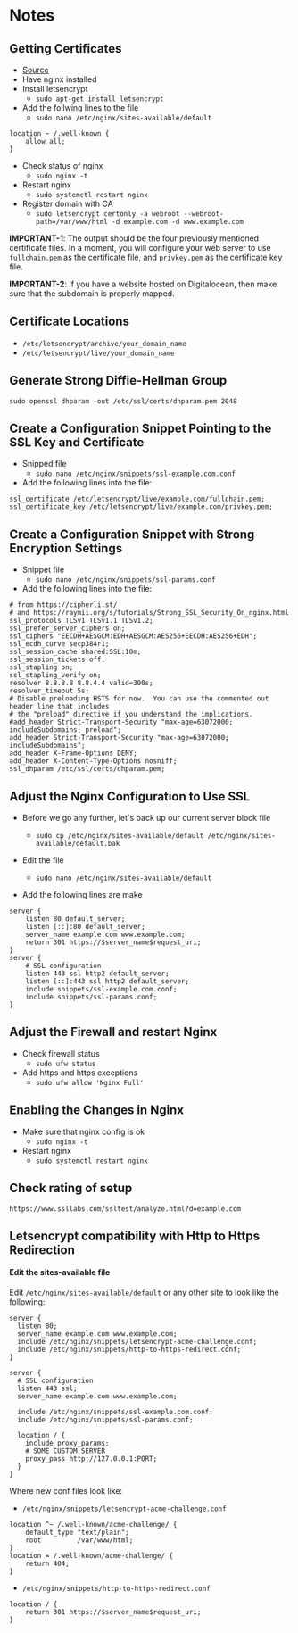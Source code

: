 # Notes

## Getting Certificates

* [Source](https://www.digitalocean.com/community/tutorials/how-to-secure-nginx-with-let-s-encrypt-on-ubuntu-16-04)
* Have nginx installed
* Install letsencrypt
  - `sudo apt-get install letsencrypt`
* Add the follwing lines to the file
  - `sudo nano /etc/nginx/sites-available/default`
```
location ~ /.well-known {
    allow all;
}
```
* Check status of nginx
  - `sudo nginx -t`
* Restart nginx
  - `sudo systemctl restart nginx`
* Register domain with CA
  - `sudo letsencrypt certonly -a webroot --webroot-path=/var/www/html -d example.com -d www.example.com`

**IMPORTANT-1**: The output should be the four previously mentioned certificate files. In a moment, you will configure your web server to use `fullchain.pem` as the certificate file, and `privkey.pem` as the certificate key file.

**IMPORTANT-2**: If you have a website hosted on Digitalocean, then make sure that the subdomain is properly mapped.

## Certificate Locations

* `/etc/letsencrypt/archive/your_domain_name`
* `/etc/letsencrypt/live/your_domain_name`

## Generate Strong Diffie-Hellman Group

`sudo openssl dhparam -out /etc/ssl/certs/dhparam.pem 2048`

## Create a Configuration Snippet Pointing to the SSL Key and Certificate

* Snipped file
  - `sudo nano /etc/nginx/snippets/ssl-example.com.conf`
* Add the following lines into the file:
```
ssl_certificate /etc/letsencrypt/live/example.com/fullchain.pem;
ssl_certificate_key /etc/letsencrypt/live/example.com/privkey.pem;
```

## Create a Configuration Snippet with Strong Encryption Settings

* Snippet file
  - `sudo nano /etc/nginx/snippets/ssl-params.conf`
* Add the following lines into the file:
```
# from https://cipherli.st/
# and https://raymii.org/s/tutorials/Strong_SSL_Security_On_nginx.html
ssl_protocols TLSv1 TLSv1.1 TLSv1.2;
ssl_prefer_server_ciphers on;
ssl_ciphers "EECDH+AESGCM:EDH+AESGCM:AES256+EECDH:AES256+EDH";
ssl_ecdh_curve secp384r1;
ssl_session_cache shared:SSL:10m;
ssl_session_tickets off;
ssl_stapling on;
ssl_stapling_verify on;
resolver 8.8.8.8 8.8.4.4 valid=300s;
resolver_timeout 5s;
# Disable preloading HSTS for now.  You can use the commented out header line that includes
# the "preload" directive if you understand the implications.
#add_header Strict-Transport-Security "max-age=63072000; includeSubdomains; preload";
add_header Strict-Transport-Security "max-age=63072000; includeSubdomains";
add_header X-Frame-Options DENY;
add_header X-Content-Type-Options nosniff;
ssl_dhparam /etc/ssl/certs/dhparam.pem;
```

## Adjust the Nginx Configuration to Use SSL

* Before we go any further, let's back up our current server block file
  - `sudo cp /etc/nginx/sites-available/default /etc/nginx/sites-available/default.bak`

* Edit the file
  - `sudo nano /etc/nginx/sites-available/default`

* Add the following lines are make
```
server {
    listen 80 default_server;
    listen [::]:80 default_server;
    server_name example.com www.example.com;
    return 301 https://$server_name$request_uri;
}
server {
    # SSL configuration
    listen 443 ssl http2 default_server;
    listen [::]:443 ssl http2 default_server;
    include snippets/ssl-example.com.conf;
    include snippets/ssl-params.conf;
}
```

## Adjust the Firewall and restart Nginx

* Check firewall status
  - `sudo ufw status`
* Add https and https exceptions
  - `sudo ufw allow 'Nginx Full'`


## Enabling the Changes in Nginx

* Make sure that nginx config is ok
  - `sudo nginx -t`
* Restart nginx
  - `sudo systemctl restart nginx`


## Check rating of setup

`https://www.ssllabs.com/ssltest/analyze.html?d=example.com`


## Letsencrypt compatibility with Http to Https Redirection

#### Edit the sites-available file
Edit `/etc/nginx/sites-available/default` or any other site to look like the following:
```
server {
  listen 80;
  server_name example.com www.example.com;
  include /etc/nginx/snippets/letsencrypt-acme-challenge.conf;
  include /etc/nginx/snippets/http-to-https-redirect.conf;
}

server {
  # SSL configuration
  listen 443 ssl;
  server_name example.com www.example.com;

  include /etc/nginx/snippets/ssl-example.com.conf;
  include /etc/nginx/snippets/ssl-params.conf;

  location / {
    include proxy_params;
    # SOME CUSTOM SERVER
    proxy_pass http://127.0.0.1:PORT;
  }
}
```

Where new conf files look like:
* `/etc/nginx/snippets/letsencrypt-acme-challenge.conf`  
```
location ^~ /.well-known/acme-challenge/ {
    default_type "text/plain";
    root         /var/www/html;
}
location = /.well-known/acme-challenge/ {
    return 404;
}
```
* `/etc/nginx/snippets/http-to-https-redirect.conf`  
```
location / {
    return 301 https://$server_name$request_uri;
}
```
